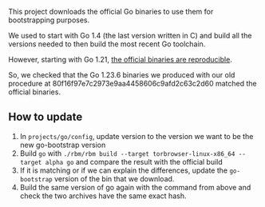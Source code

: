 This project downloads the official Go binaries to use them for bootstrapping
purposes.

We used to start with Go 1.4 (the last version written in C) and build all the
versions needed to then build the most recent Go toolchain.

However, starting with Go 1.21,
[the official binaries are reproducible](https://go.dev/blog/rebuild).

So, we checked that the Go 1.23.6 binaries we produced with our old procedure
at 80f16f97e7c2973e9aa4458606c9afd2c63c2d60 matched the official binaries.

## How to update

1. In `projects/go/config`, update version to the version we want to be the new
   go-bootstrap version
2. Build `go` with
   `./rbm/rbm build --target torbrowser-linux-x86_64 --target alpha go` and
   compare the result with the official build
3. If it is matching or if we can explain the differences, update the
   `go-bootstrap` version of the bin that we download.
4. Build the same version of go again with the command from above and check the
   two archives have the same exact hash.
